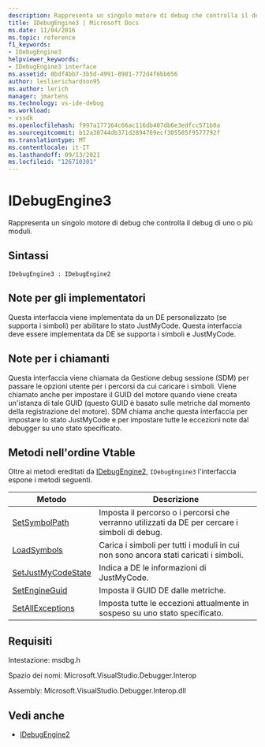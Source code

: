 ```yaml
---
description: Rappresenta un singolo motore di debug che controlla il debug di uno o più moduli.
title: IDebugEngine3 | Microsoft Docs
ms.date: 11/04/2016
ms.topic: reference
f1_keywords:
- IDebugEngine3
helpviewer_keywords:
- IDebugEngine3 interface
ms.assetid: 8bdf4bb7-3b5d-4991-8981-772d4f6bb656
author: leslierichardson95
ms.author: lerich
manager: jmartens
ms.technology: vs-ide-debug
ms.workload:
- vssdk
ms.openlocfilehash: f997a177164c66ac116db407db6e3edfcc571b0a
ms.sourcegitcommit: b12a38744db371d2894769ecf305585f9577792f
ms.translationtype: MT
ms.contentlocale: it-IT
ms.lasthandoff: 09/13/2021
ms.locfileid: "126710301"
---
```

# <a name="idebugengine3"></a>IDebugEngine3
Rappresenta un singolo motore di debug che controlla il debug di uno o più moduli.

## <a name="syntax"></a>Sintassi

```
IDebugEngine3 : IDebugEngine2
```

## <a name="notes-for-implementers"></a>Note per gli implementatori
 Questa interfaccia viene implementata da un DE personalizzato (se supporta i simboli) per abilitare lo stato JustMyCode. Questa interfaccia deve essere implementata da DE se supporta i simboli e JustMyCode.

## <a name="notes-for-callers"></a>Note per i chiamanti
 Questa interfaccia viene chiamata da Gestione debug sessione (SDM) per passare le opzioni utente per i percorsi da cui caricare i simboli. Viene chiamato anche per impostare il GUID del motore quando viene creata un'istanza di tale GUID (questo GUID è basato sulle metriche dal momento della registrazione del motore). SDM chiama anche questa interfaccia per impostare lo stato JustMyCode e per impostare tutte le eccezioni note dal debugger su uno stato specificato.

## <a name="methods-in-vtable-order"></a>Metodi nell'ordine Vtable
 Oltre ai metodi ereditati da [IDebugEngine2,](../../../extensibility/debugger/reference/idebugengine2.md) `IDebugEngine3` l'interfaccia espone i metodi seguenti.

|Metodo|Descrizione|
|------------|-----------------|
|[SetSymbolPath](../../../extensibility/debugger/reference/idebugengine3-setsymbolpath.md)|Imposta il percorso o i percorsi che verranno utilizzati da DE per cercare i simboli di debug.|
|[LoadSymbols](../../../extensibility/debugger/reference/idebugengine3-loadsymbols.md)|Carica i simboli per tutti i moduli in cui non sono ancora stati caricati i simboli.|
|[SetJustMyCodeState](../../../extensibility/debugger/reference/idebugengine3-setjustmycodestate.md)|Indica a DE le informazioni di JustMyCode.|
|[SetEngineGuid](../../../extensibility/debugger/reference/idebugengine3-setengineguid.md)|Imposta il GUID DE dalle metriche.|
|[SetAllExceptions](../../../extensibility/debugger/reference/idebugengine3-setallexceptions.md)|Imposta tutte le eccezioni attualmente in sospeso su uno stato specificato.|

## <a name="requirements"></a>Requisiti
 Intestazione: msdbg.h

 Spazio dei nomi: Microsoft.VisualStudio.Debugger.Interop

 Assembly: Microsoft.VisualStudio.Debugger.Interop.dll

## <a name="see-also"></a>Vedi anche
- [IDebugEngine2](../../../extensibility/debugger/reference/idebugengine2.md)
